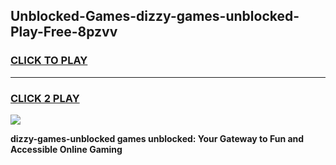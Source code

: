 
## Unblocked-Games-dizzy-games-unblocked-Play-Free-8pzvv
<h3>
<a href="https://premium76.site?title=dizzy-games-unblocked&ref=21A">CLICK TO PLAY</a></h3>
<hr>

<h3>
<a href="https://premium76.site?title=dizzy-games-unblocked&ref=21A">CLICK 2 PLAY</a>
  
</h3>

<a href="https://premium76.site?title=dizzy-games-unblocked&ref=21A"><img src="https://clearcache.store/games.png"></a>


**dizzy-games-unblocked games unblocked: Your Gateway to Fun and Accessible Online Gaming**
